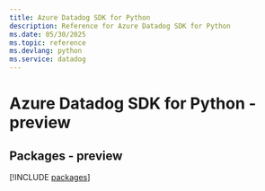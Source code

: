 ```yaml
---
title: Azure Datadog SDK for Python
description: Reference for Azure Datadog SDK for Python
ms.date: 05/30/2025
ms.topic: reference
ms.devlang: python
ms.service: datadog
---
```

# Azure Datadog SDK for Python - preview
## Packages - preview
[!INCLUDE [packages](datadog-index.md)]